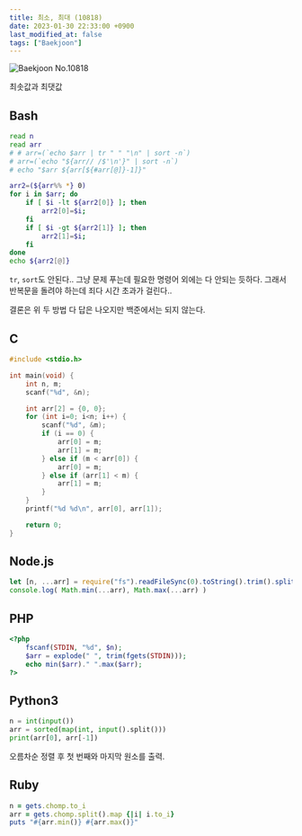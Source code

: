 ```yaml
---
title: 최소, 최대 (10818)
date: 2023-01-30 22:33:00 +0900
last_modified_at: false
tags: ["Baekjoon"]
---
```


![Baekjoon No.10818](https://cdn.jsdelivr.net/gh/kimzuni/cdn/blog/baekjoon-10818.png)

최솟값과 최댓값

## Bash

```bash
read n
read arr
# # arr=(`echo $arr | tr " " "\n" | sort -n`)
# arr=(`echo "${arr// /$'\n'}" | sort -n`)
# echo "$arr ${arr[${#arr[@]}-1]}"

arr2=(${arr%% *} 0)
for i in $arr; do
	if [ $i -lt ${arr2[0]} ]; then
		arr2[0]=$i;
	fi
	if [ $i -gt ${arr2[1]} ]; then
		arr2[1]=$i;
	fi
done
echo ${arr2[@]}
```

`tr`, `sort`도 안된다.. 그냥 문제 푸는데 필요한 명령어 외에는 다 안되는 듯하다.
그래서 반복문을 돌려야 하는데 죄다 시간 초과가 걸린다..

결론은 위 두 방법 다 답은 나오지만 백준에서는 되지 않는다.

## C

```c
#include <stdio.h>

int main(void) {
	int n, m;
	scanf("%d", &n);

	int arr[2] = {0, 0};
	for (int i=0; i<n; i++) {
		scanf("%d", &m);
		if (i == 0) {
			arr[0] = m;
			arr[1] = m;
		} else if (m < arr[0]) {
			arr[0] = m;
		} else if (arr[1] < m) {
			arr[1] = m;
		}
	}
	printf("%d %d\n", arr[0], arr[1]);

	return 0;
}
```

## Node.js

```javascript
let [n, ...arr] = require("fs").readFileSync(0).toString().trim().split(/ |\n/).map(Number);
console.log( Math.min(...arr), Math.max(...arr) )
```

## PHP

```php
<?php
	fscanf(STDIN, "%d", $n);
	$arr = explode(" ", trim(fgets(STDIN)));
	echo min($arr)." ".max($arr);
?>
```

## Python3

```python
n = int(input())
arr = sorted(map(int, input().split()))
print(arr[0], arr[-1])
```

오름차순 정렬 후 첫 번째와 마지막 원소를 출력.

## Ruby

```ruby
n = gets.chomp.to_i
arr = gets.chomp.split().map {|i| i.to_i}
puts "#{arr.min()} #{arr.max()}"
```

